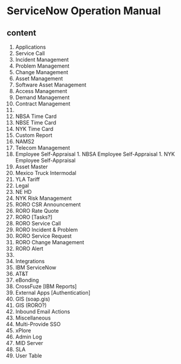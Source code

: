 # ServiceNow Operation Manual

## content
1. Applications
  1. Service Call
  1. Incident Management
  1. Problem Management
  1. Change Management
  1. Asset Management
  1. Software Asset Management
  1. Access Management
  1. Demand Management
  1. Contract Management
  1.
  1. NBSA Time Card
  1. NBSE Time Card
  1. NYK Time Card
  1. Custom Report
  1. NAMS2
  1. Telecom Management
  1. Employee Self-Appraisal
    1. NBSA Employee Self-Appraisal
    1. NYK Employee Self-Appraisal    
  1. Asset Master
  1. Mexico Truck Intermodal
  1. YLA Tariff
  1. Legal
  1. NE HD
  1. NYK Risk Management
  1. RORO CSR Announcement
  1. RORO Rate Quote
  1. RORO [Tasks?]
  1. RORO Service Call
  1. RORO Incident & Problem
  1. RORO Service Request
  1. RORO Change Management
  1. RORO Alert
  1.
1. Integrations
  1. IBM ServiceNow
  1. AT&T
  1. eBonding
  1. CrossFuze [IBM Reports]
  1. External Apps [Authentication]
  1. GIS (soap.gis)
  1. GIS (RORO?)
  1. Inbound Email Actions
1. Miscellaneous
  1. Multi-Provide SSO
  1. xPlore
  1. Admin Log
  1. MID Server
  1. SLA
  1. User Table
